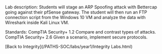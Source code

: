 Lab description: Students will stage an ARP Spoofing attack with Bettercap going against their pfSense gateway.  The student will then run an FTP connection script from the Windows 10 VM and analyze the data with Wireshark inside Kali Linux VM.

Standards: CompTIA Security+ 1.2 Compare and contrast types of attacks.<br>
CompTIA Security+ 2.6 Given a scenario, implement secure protocols.

[Back to Integrity](/PATHS-SOC/labs/year1/Integrity Labs.html)
